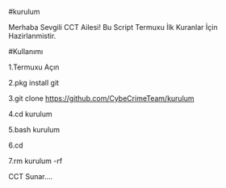 #kurulum

Merhaba Sevgili CCT Ailesi! 
Bu Script Termuxu İlk Kuranlar İçin Hazirlanmistir.

#Kullanımı

1.Termuxu Açın

2.pkg install git

3.git clone https://github.com/CybeCrimeTeam/kurulum

4.cd kurulum

5.bash kurulum

6.cd

7.rm kurulum -rf

CCT Sunar....
